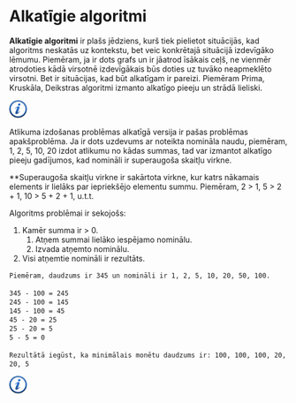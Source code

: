 # Alkatīgie algoritmi

**Alkatīgie algoritmi** ir plašs jēdziens, kurš tiek pielietot situācijās, kad algoritms neskatās uz kontekstu, bet veic konkrētajā situācijā izdevīgāko lēmumu. Piemēram, ja ir dots grafs un ir jāatrod īsākais ceļš, ne vienmēr atrodoties kādā virsotnē izdevīgākais būs doties uz tuvāko neapmeklēto virsotni. Bet ir situācijas, kad būt alkatīgam ir pareizi. Piemēram Prima, Kruskāla, Deikstras algoritmi izmanto alkatīgo pieeju un strādā lieliski. 

<a href="http://en.wikipedia.org/wiki/Greedy_algorithm" target="_blank">![Vairāk informācija](/media/theory/information.png)</a>

Atlikuma izdošanas problēmas alkatīgā versija ir pašas problēmas apakšproblēma. Ja ir dots uzdevums ar noteikta nomināla naudu, piemēram, 1, 2, 5, 10, 20 izdot atlikumu no kādas summas, tad var izmantot alkatīgo pieeju gadījumos, kad nomināli ir superaugoša skaitļu virkne.

**Superaugoša skaitļu virkne ir sakārtota virkne, kur katrs nākamais elements ir lielāks par iepriekšējo elementu summu. Piemēram, 2 > 1, 5 > 2 + 1, 10 > 5 + 2 + 1, u.t.t.

Algoritms problēmai ir sekojošs:

1. Kamēr summa ir > 0.
    1. Atņem summai lielāko iespējamo nominālu.
    1. Izvada atņemto nominālu.
1. Visi atņemtie nomināli ir rezultāts.

```
Piemēram, daudzums ir 345 un nomināli ir 1, 2, 5, 10, 20, 50, 100.

345 - 100 = 245
245 - 100 = 145
145 - 100 = 45
45 - 20 = 25
25 - 20 = 5
5 - 5 = 0

Rezultātā iegūst, ka minimālais monētu daudzums ir: 100, 100, 100, 20, 20, 5
```

<a href="http://en.wikipedia.org/wiki/Change-making_problem" target="_blank">![Vairāk informācija](/media/theory/information.png)</a>